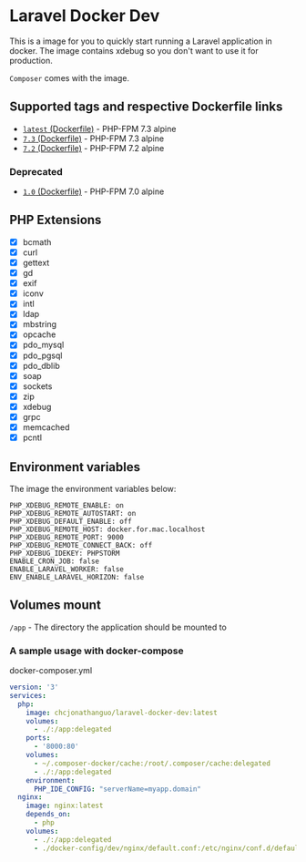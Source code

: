 # Laravel Docker Dev

This is a image for you to quickly start running a Laravel application in docker. The image contains xdebug so you don't want to use it for production.

`Composer` comes with the image.

## Supported tags and respective Dockerfile links

- [`latest` (Dockerfile)](https://github.com/JonathanGuo/laravel-docker-dev/blob/master/Dockerfile) - PHP-FPM 7.3 alpine
- [`7.3` (Dockerfile)](https://github.com/JonathanGuo/laravel-docker-dev/blob/7.3/Dockerfile) - PHP-FPM 7.3 alpine
- [`7.2` (Dockerfile)](https://github.com/JonathanGuo/laravel-docker-dev/blob/7.2/Dockerfile) - PHP-FPM 7.2 alpine

### Deprecated
- [`1.0` (Dockerfile)](https://github.com/JonathanGuo/laravel-docker-dev/blob/1.0/Dockerfile) - PHP-FPM 7.0 alpine

## PHP Extensions

- [x] bcmath
- [x] curl
- [x] gettext
- [x] gd
- [x] exif
- [x] iconv
- [x] intl
- [x] ldap
- [x] mbstring
- [x] opcache
- [x] pdo_mysql
- [x] pdo_pgsql
- [x] pdo_dblib
- [x] soap
- [x] sockets
- [x] zip
- [x] xdebug
- [x] grpc
- [x] memcached
- [x] pcntl

## Environment variables

The image the environment variables below:

```
PHP_XDEBUG_REMOTE_ENABLE: on
PHP_XDEBUG_REMOTE_AUTOSTART: on
PHP_XDEBUG_DEFAULT_ENABLE: off
PHP_XDEBUG_REMOTE_HOST: docker.for.mac.localhost
PHP_XDEBUG_REMOTE_PORT: 9000
PHP_XDEBUG_REMOTE_CONNECT_BACK: off
PHP_XDEBUG_IDEKEY: PHPSTORM
ENABLE_CRON_JOB: false
ENABLE_LARAVEL_WORKER: false
ENV_ENABLE_LARAVEL_HORIZON: false
```

## Volumes mount

`/app` - The directory the application should be mounted to

### A sample usage with docker-compose

docker-composer.yml


```yml
version: '3'
services:
  php:
    image: chcjonathanguo/laravel-docker-dev:latest
    volumes:
      - ./:/app:delegated
    ports:
      - '8000:80'
    volumes:
      - ~/.composer-docker/cache:/root/.composer/cache:delegated
      - ./:/app:delegated
    environment:
      PHP_IDE_CONFIG: "serverName=myapp.domain"
  nginx:
    image: nginx:latest
    depends_on:
      - php
    volumes:
      - ./:/app:delegated
      - ./docker-config/dev/nginx/default.conf:/etc/nginx/conf.d/default.conf
```
